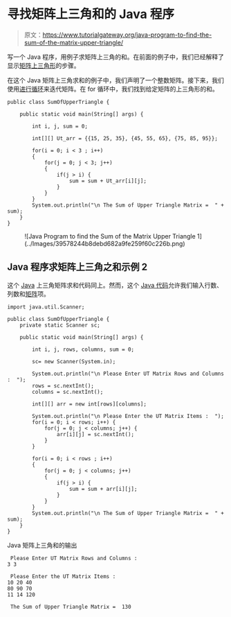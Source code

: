 # 寻找矩阵上三角和的 Java 程序

> 原文：<https://www.tutorialgateway.org/java-program-to-find-the-sum-of-the-matrix-upper-triangle/>

写一个 Java 程序，用例子求矩阵上三角的和。在前面的例子中，我们已经解释了显示[矩阵上三角形](https://www.tutorialgateway.org/java-program-to-display-matrix-upper-triangle/)的步骤。

在这个 Java 矩阵上三角求和的例子中，我们声明了一个整数矩阵。接下来，我们使用[进行循环](https://www.tutorialgateway.org/java-for-loop/)来迭代矩阵。在 for 循环中，我们找到给定矩阵的上三角形的和。

```
public class SumOfUpperTriangle {

	public static void main(String[] args) {

		int i, j, sum = 0;

		int[][] Ut_arr = {{15, 25, 35}, {45, 55, 65}, {75, 85, 95}};

		for(i = 0; i < 3 ; i++)
		{
			for(j = 0; j < 3; j++)
			{
				if(j > i) {
					sum = sum + Ut_arr[i][j];
				}
			}
		}
		System.out.println("\n The Sum of Upper Triangle Matrix =  " + sum);
	}
}
```

<figure class="wp-block-image size-large">![Java Program to find the Sum of the Matrix Upper Triangle 1](../Images/39578244b8debd682a9fe259f60c226b.png)</figure>

## Java 程序求矩阵上三角之和示例 2

这个 [Java](https://www.tutorialgateway.org/java-tutorial/) 上三角矩阵求和代码同上。然而，这个 [Java 代码](https://www.tutorialgateway.org/learn-java-programs/)允许我们输入行数、列数和[矩阵](https://www.tutorialgateway.org/two-dimensional-array-in-java/)项。

```
import java.util.Scanner;

public class SumOfUpperTriangle {
	private static Scanner sc;

	public static void main(String[] args) {

		int i, j, rows, columns, sum = 0;

		sc= new Scanner(System.in);

		System.out.println("\n Please Enter UT Matrix Rows and Columns :  ");
		rows = sc.nextInt();
		columns = sc.nextInt();

		int[][] arr = new int[rows][columns];

		System.out.println("\n Please Enter the UT Matrix Items :  ");
		for(i = 0; i < rows; i++) {
			for(j = 0; j < columns; j++) {
				arr[i][j] = sc.nextInt();
			}		
		}

		for(i = 0; i < rows ; i++)
		{
			for(j = 0; j < columns; j++)
			{
				if(j > i) {
					sum = sum + arr[i][j];
				}
			}
		}
		System.out.println("\n The Sum of Upper Triangle Matrix =  " + sum);
	}
}
```

Java 矩阵上三角和的输出

```
 Please Enter UT Matrix Rows and Columns :  
3 3

 Please Enter the UT Matrix Items :  
10 20 40
80 90 70
11 14 120

 The Sum of Upper Triangle Matrix =  130
```